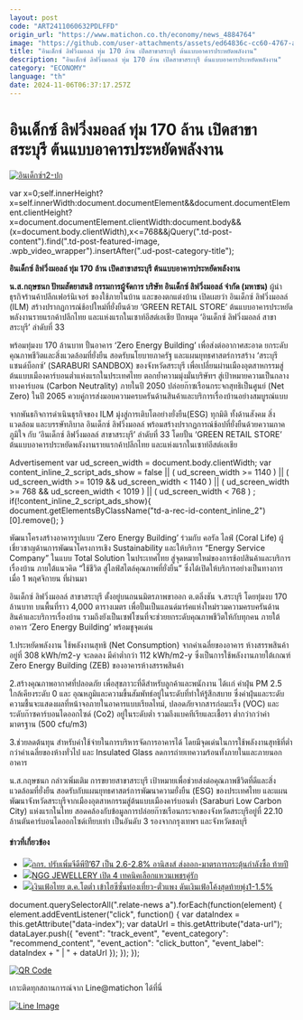 ```yaml
---
layout: post
code: "ART2411060632PDLFFD"
origin_url: "https://www.matichon.co.th/economy/news_4884764"
image: "https://github.com/user-attachments/assets/ed64836c-cc60-4767-ac64-a2bf6f60e693"
title: "อินเด็กซ์ ลิฟวิ่งมอลล์ ทุ่ม 170 ล้าน เปิดสาขาสระบุรี ต้นแบบอาคารประหยัดพลังงาน"
description: "อินเด็กซ์ ลิฟวิ่งมอลล์ ทุ่ม 170 ล้าน เปิดสาขาสระบุรี ต้นแบบอาคารประหยัดพลังงาน"
category: "ECONOMY"
language: "th"
date: 2024-11-06T06:37:17.257Z
---
```


# อินเด็กซ์ ลิฟวิ่งมอลล์ ทุ่ม 170 ล้าน เปิดสาขาสระบุรี ต้นแบบอาคารประหยัดพลังงาน

[![](https://www.matichon.co.th/wp-content/uploads/2024/11/อินเด็กซ์ฯ2-ปก.jpg "อินเด็กซ์ฯ2-ปก")](https://www.matichon.co.th/wp-content/uploads/2024/11/อินเด็กซ์ฯ2-ปก.jpg)

var x=0;self.innerHeight?x=self.innerWidth:document.documentElement&&document.documentElement.clientHeight?x=document.documentElement.clientWidth:document.body&&(x=document.body.clientWidth),x<=768&&jQuery(".td-post-content").find(".td-post-featured-image, .wpb\_video\_wrapper").insertAfter(".ud-post-category-title");

**อินเด็กซ์ ลิฟวิ่งมอลล์ ทุ่ม 170 ล้าน เปิดสาขาสระบุรี ต้นแบบอาคารประหยัดพลังงาน**

**น.ส.กฤษชนก ปัทมสัตยาสนธิ กรรมการผู้จัดการ บริษัท อินเด็กซ์ ลิฟวิ่งมอลล์ จำกัด (มหาชน)** ผู้นำธุรกิจร้านค้าปลีกเฟอร์นิเจอร์ ของใช้ภายในบ้าน และของตกแต่งบ้าน เปิดเผยว่า อินเด็กซ์ ลิฟวิ่งมอลล์ (ILM) สร้างปรากฏการณ์ช้อปใหม่ที่ยั่งยืนด้วย ‘GREEN RETAIL STORE’ ต้นแบบอาคารประหยัดพลังงานรายแรกค้าปลีกไทย และแห่งแรกในเซาท์อีสต์เอเชีย ปักหมุด ‘อินเด็กซ์ ลิฟวิ่งมอลล์ สาขาสระบุรี’ ลำดับที่ 33

พร้อมทุ่มงบ 170 ล้านบาท ปั้นอาคาร ‘Zero Energy Building’ เพื่อส่งต่ออากาศสะอาด ยกระดับคุณภาพชีวิตและสิ่งแวดล้อมที่ยั่งยืน สอดรับนโยบายภาครัฐ และแผนยุทธศาสตร์การสร้าง ‘สระบุรีแซนด์บ็อกซ์’ (SARABURI SANDBOX) ของจังหวัดสระบุรี เพื่อเปลี่ยนผ่านเมืองอุตสาหกรรมสู่ต้นแบบเมืองคาร์บอนต่ำแห่งแรกในประเทศไทย ตอกย้ำความมุ่งมั่นบริษัทฯ สู่เป้าหมายความเป็นกลางทางคาร์บอน (Carbon Neutrality) ภายในปี 2050 ปล่อยก๊าซเรือนกระจกสุทธิเป็นศูนย์ (Net Zero) ในปี 2065 ควบคู่การส่งมอบความครบครันด้านสินค้าและบริการเรื่องบ้านอย่างสมบูรณ์แบบ

จากพันธกิจการดำเนินธุรกิจของ ILM มุ่งสู่การเติบโตอย่างยั่งยืน(ESG) ทุกมิติ ทั้งด้านสังคม สิ่งแวดล้อม และบรรษัทภิบาล อินเด็กซ์ ลิฟวิ่งมอลล์ พร้อมสร้างปรากฏการณ์ช้อปที่ยั่งยืนด้วยความภาคภูมิใจ กับ ‘อินเด็กซ์ ลิฟวิ่งมอลล์ สาขาสระบุรี’ ลำดับที่ 33 โดยปั้น ‘GREEN RETAIL STORE’ ต้นแบบอาคารประหยัดพลังงานรายแรกค้าปลีกไทย และแห่งแรกในเซาท์อีสต์เอเชีย

Advertisement var ud\_screen\_width = document.body.clientWidth; var content\_inline\_2\_script\_ads\_show = false || ( ud\_screen\_width >= 1140 ) || ( ud\_screen\_width >= 1019 && ud\_screen\_width < 1140 ) || ( ud\_screen\_width >= 768 && ud\_screen\_width < 1019 ) || ( ud\_screen\_width < 768 ) ; if(!content\_inline\_2\_script\_ads\_show){ document.getElementsByClassName("td-a-rec-id-content\_inline\_2")\[0\].remove(); }

พัฒนาโครงสร้างอาคารรูปแบบ ‘Zero Energy Building’ ร่วมกับ คอรัล ไลฟ์ (Coral Life) ผู้เชี่ยวชาญด้านการพัฒนาโครงการเชิง Sustainability และให้บริการ “Energy Service Company” ในแบบ Total Solution ในประเทศไทย สู่จุดหมายใหม่ของการช้อปสินค้าและบริการเรื่องบ้าน ภายใต้แนวคิด “ใช้ชีวิต สู่ไลฟ์สไตล์คุณภาพที่ยั่งยืน” ซึ่งได้เปิดให้บริการอย่างเป็นทางการเมื่อ 1 พฤศจิกายน ที่ผ่านมา

อินเด็กซ์ ลิฟวิ่งมอลล์ สาขาสระบุรี ตั้งอยู่บนถนนมิตรภาพขาออก ต.ตลิ่งชัน จ.สระบุรี โดยทุ่มงบ 170 ล้านบาท บนพื้นที่ราว 4,000 ตารางเมตร เพื่อปั้นเป็นแลนด์มาร์คแห่งใหม่รวมความครบครันด้านสินค้าและบริการเรื่องบ้าน รวมถึงยังเป็นเซฟโซนที่จะช่วยยกระดับคุณภาพชีวิตให้กับทุกคน ภายใต้อาคาร ‘Zero Energy Building’ พร้อมชูจุดเด่น

1.ประหยัดพลังงาน ใช้พลังงานสุทธิ (Net Consumption) จากค่าเฉลี่ยของอาคาร ห้างสรรพสินค้าอยู่ที่ 308 kWh/m2-y จะลดลง มีค่าต่ำกว่า 112 kWh/m2-y ซึ่งเป็นการใช้พลังงานภายใต้เกณฑ์ Zero Energy Building (ZEB) ของอาคารห้างสรรพสินค้า

2.สร้างคุณภาพอากาศที่ปลอดภัย เพื่อสุขภาวะที่ดีสำหรับลูกค้าและพนักงาน ได้เเก่ ค่าฝุ่น PM 2.5 ใกล้เคียงระดับ 0 และ อุณหภูมิและความขึ้นสัมพัทธ์อยู่ในระดับที่ทำให้รู้สึกสบาย ซึ่งค่าฝุ่นและระดับความชื้นจะแสดงผลที่หน้าจอภายในอาคารแบบเรียลไทม์, ปลอดภัยจากสารก่อมะเร็ง (VOC) และระดับก๊าซคาร์บอนไดออกไซด์ (Co2) อยู่ในระดับต่ำ รวมถึงแบคทีเรียและเชื้อรา ต่ำกว่ากว่าค่ามาตรฐาน (500 cfu/m3)

3.ช่วยลดต้นทุน สำหรับค่าใช้จ่ายในการบริหารจัดการอาคารได้ โดยมีจุดเด่นในการใช้พลังงานสุทธิที่ต่ำกว่าค่าเฉลี่ยของห้างทั่วไป และ Insulated Glass ลดการถ่ายเทความร้อนทั้งภายในและภายนอกอาคาร

น.ส.กฤษชนก กล่าวเพิ่มเติม การขยายสาขาสระบุรี เป้าหมายเพื่อช่วยส่งต่อคุณภาพชีวิตที่ดีและสิ่งแวดล้อมที่ยั่งยืน สอดรับกับแผนยุทธศาสตร์การพัฒนาความยั่งยืน (ESG) ของประเทศไทย และแผนพัฒนาจังหวัดสระบุรีจากเมืองอุตสาหกรรมสู่ต้นแบบเมืองคาร์บอนต่ำ (Saraburi Low Carbon City) แห่งแรกในไทย สอดคล้องกับข้อมูลการปล่อยก๊าซเรือนกระจกของจังหวัดสระบุรีอยู่ที่ 22.10 ล้านตันคาร์บอนไดออกไซด์เทียบเท่า เป็นอันดับ 3 รองจากกรุงเทพฯ และจังหวัดชลบุรี

#### ข่าวที่เกี่ยวข้อง

*   [![](https://www.matichon.co.th/wp-content/uploads/2024/11/sa728.jpg)กกร. ปรับเพิ่มจีดีพีปี’67 เป็น 2.6-2.8% อานิสงส์ ส่งออก-มาตรการกระตุ้นกำลังซื้อ ท้ายปี](https://www.matichon.co.th/economy/news_4884781)
*   [![](https://www.matichon.co.th/wp-content/uploads/2024/11/NGG-xd.jpg)NGG JEWELLERY เปิด 4 เทคนิคเลือกแหวนเพชรคู่รัก](https://www.matichon.co.th/economy/news_4884795)
*   [![](https://www.matichon.co.th/wp-content/uploads/2024/11/1-68.jpg)เงินเฟ้อไทย ต.ค.โตต่ำ เข้าไฮซีซั่นท่องเที่ยว-ตั๋วแพง ดันเงินเฟ้อโค้งสุดท้ายพุ่ง1-1.5%](https://www.matichon.co.th/economy/news_4884690)

document.querySelectorAll(".relate-news a").forEach(function(element) { element.addEventListener("click", function() { var dataIndex = this.getAttribute("data-index"); var dataUrl = this.getAttribute("data-url"); dataLayer.push({ "event": "track\_event", "event\_category": "recommend\_content", "event\_action": "click\_button", "event\_label": dataIndex + " | " + dataUrl }); }); });

[![QR Code](https://www.matichon.co.th/wp-content/uploads/2023/07/wob1371z.jpg)](https://lin.ee/ht0nDxX)

เกาะติดทุกสถานการณ์จาก Line@matichon ได้ที่นี่

[![Line Image](https://www.matichon.co.th/wp-content/uploads/2023/07/th.png)](https://lin.ee/ht0nDxX)